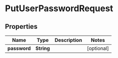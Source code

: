 

# PutUserPasswordRequest


## Properties

| Name | Type | Description | Notes |
|------------ | ------------- | ------------- | -------------|
|**password** | **String** |  |  [optional] |



